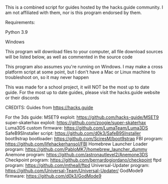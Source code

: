 This is a combined script for guides hosted by the hacks.guide community. I am not affiliated with them, nor is this program endorsed by them.


Requirements:

Python 3.9

Windows


This program will download files to your computer, all file download sources will be listed below, as well as commented in the source code

This program also assumes you're running on Windows. I may make a cross platform script at some point, but I don't have a Mac or Linux machine to troubleshoot on, so it may never happen

This was made for a school project, it will NOT be the most up to date guide. For the most up to date guides, please visit the hacks.guide website or their discords

CREDITS:
Guides from https://hacks.guide

For the 3ds guide:
MSET9 exploit: https://github.com/hacks-guide/MSET9
super-skaterhax exploit: https://github.com/zoogie/super-skaterhax
Luma3DS custom firmware: https://github.com/LumaTeam/Luma3DS
SafeB9SInstaller script: https://github.com/d0k3/SafeB9SInstaller
boot9strap bootloader: https://github.com/SciresM/boot9strap
FBI program: https://github.com/lifehackerhansol/FBI
Homebrew Launcher Loader program: https://github.com/PabloMK7/homebrew_launcher_dummy
Anemone program: https://github.com/astronautlevel2/Anemone3DS
Checkpoint program: https://github.com/bernardogiordano/checkpoint
ftpd program: https://github.com/mtheall/ftpd
Universal-Updater program: https://github.com/Universal-Team/Universal-Updater/
GodMode9 firmware: https://github.com/d0k3/GodMode9
